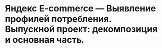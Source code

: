 # Яндекс E-commerce — Выявление профилей потребления. Выпускной проект: декомпозиция и основная часть.
